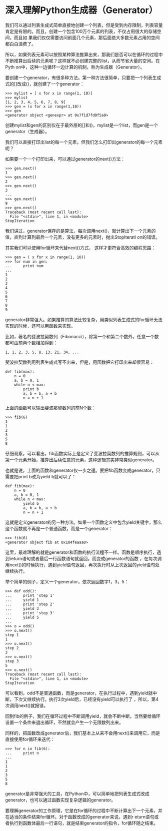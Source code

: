 # 深入理解Python生成器（Generator）

我们可以通过列表生成式简单直接地创建一个列表，但是受到内存限制，列表容量肯定是有限的。而且，创建一个包含100万个元素的列表，不仅占用很大的存储空间，而且如
果我们仅仅需要访问前面几个元素，那后面绝大多数元素占用的空间都白白浪费了。

所以，如果列表元素可以按照某种算法推算出来，那我们是否可以在循环的过程中不断推算出后续的元素呢？这样就不必创建完整的list，从而节省大量的空间。在Pyth
on中，这种一边循环一边计算的机制，称为生成器（Generator）。

  

要创建一个generator，有很多种方法。第一种方法很简单，只要把一个列表生成式的[]改成()，就创建了一个generator：

    
    
    >>> mylist = [ x for x in range(1, 10)]
    >>> mylist
    [1, 2, 3, 4, 5, 6, 7, 8, 9]
    >>> gen = (x for x in range(1,10))
    >>> gen
    <generator object <genexpr> at 0x7f1d7fd0f5a0>

创建mylist和gen的区别仅在于最外层的[]和()，mylist是一个list，而gen是一个generator（生成器）。

我们可以直接打印出list的每一个元素，但我们怎么打印出generator的每一个元素呢？

如果要一个一个打印出来，可以通过generator的next()方法：

    
    
    >>> gen.next()
    1
    >>> gen.next()
    2
    >>> gen.next()
    3
    ...
    >>> gen.next()
    9
    >>> gen.next()
    Traceback (most recent call last):
      File "<stdin>", line 1, in <module>
    StopIteration

我们讲过，generator保存的是算法，每次调用next()，就计算出下一个元素的值，直到计算到最后一个元素，没有更多的元素时，抛出StopIterati
on的错误。

  

其实我们可以使用for循环来代替next()方式， 这样才更符合高效的编程思路：

    
    
    >>> gen = ( x for x in range(1, 10))
    >>> for num in gen:
    ...     print num
    ... 
    1
    2
    3
    4
    5
    6
    7
    8
    9

  

generator非常强大。如果推算的算法比较复杂，用类似列表生成式的for循环无法实现的时候，还可以用函数来实现。

  

比如，著名的斐波拉契数列（Fibonacci），除第一个和第二个数外，任意一个数都可由前两个数相加得到：

    
    
    1, 1, 2, 3, 5, 8, 13, 21, 34, ...

斐波拉契数列用列表生成式写不出来，但是，用函数把它打印出来却很容易：

    
    
    def fib(max):
        n = 0 
        a, b = 0, 1
        while n < max:
            print b
            a, b = b, a + b
            n = n + 1

上面的函数可以输出斐波那契数列的前N个数：

    
    
    >>> fib(6)
    1
    1
    2
    3
    5
    8

仔细观察，可以看出，fib函数实际上是定义了斐波拉契数列的推算规则，可以从第一个元素开始，推算出后续任意的元素，这种逻辑其实非常类似generator。

  

也就是说，上面的函数和generator仅一步之遥。要把fib函数变成generator，只需要把print b改为yield b就可以了：

    
    
    def fib(max):
        n = 0 
        a, b = 0, 1
        while n < max:
            yield b
            a, b = b, a + b
            n = n + 1

这就是定义generator的另一种方法。如果一个函数定义中包含yield关键字，那么这个函数就不再是一个普通函数，而是一个generator：

    
    
    >>> fib(6)
    <generator object fib at 0x104feaaa0>

这里，最难理解的就是generator和函数的执行流程不一样。函数是顺序执行，遇到return语句或者最后一行函数语句就返回。而变成generator的函数
，在每次调用next()的时候执行，遇到yield语句返回，再次执行时从上次返回的yield语句处继续执行。

  

举个简单的例子，定义一个generator，依次返回数字1，3，5：

    
    
    >>> def odd():
    ...     print 'step 1'
    ...     yield 1
    ...     print 'step 2'
    ...     yield 3
    ...     print 'step 3'
    ...     yield 5
    ...
    >>> o = odd()
    >>> o.next()
    step 1
    1
    >>> o.next()
    step 2
    3
    >>> o.next()
    step 3
    5
    >>> o.next()
    Traceback (most recent call last):
      File "<stdin>", line 1, in <module>
    StopIteration

可以看到，odd不是普通函数，而是generator，在执行过程中，遇到yield就中断，下次又继续执行。执行3次yield后，已经没有yield可以执行了
，所以，第4次调用next()就报错。

  

回到fib的例子，我们在循环过程中不断调用yield，就会不断中断。当然要给循环设置一个条件来退出循环，不然就会产生一个无限数列出来。

  

同样的，把函数改成generator后，我们基本上从来不会用next()来调用它，而是直接使用for循环来迭代：

    
    
    >>> for n in fib(6):
    ...     print n
    ...
    1
    1
    2
    3
    5
    8

generator是非常强大的工具，在Python中，可以简单地把列表生成式改成generator，也可以通过函数实现复杂逻辑的generator。

要理解generator的工作原理，它是在for循环的过程中不断计算出下一个元素，并在适当的条件结束for循环。对于函数改成的generator来说，遇到r
eturn语句或者执行到函数体最后一行语句，就是结束generator的指令，for循环随之结束。

  

